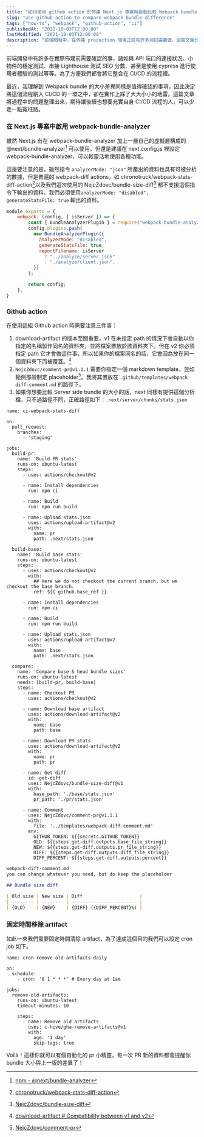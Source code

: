 ```yaml
---
title: "如何使用 github action 於佈建 Next.js 專案時自動比較 Webpack bundle 差異"
slug: "use-github-action-to-compare-webpack-bundle-difference"
tags: ["how-to", "webpack", "github-action", "ci"]
publishedAt: "2021-10-03T12:00:00"
lastModified: "2021-10-03T12:00:00"
description: "前端開發中，在佈建 production 環境之前有許多測試需要做。這篇文章分享了如何使用 github action 自動比較功能分支與 production bundle 大小的差異。"
---
```


前端開發中有許多在實際佈建前需要確認的事，諸如與 API 端口的連接狀況、小物件的穩定測試、串接 Lighthouse 測試 SEO 分數、甚至是使用 cypress 進行使用者體驗的測試等等。為了方便我們都會將它整合在 CI/CD 的流程裡。

最近，我理解到 Webpack bundle 的大小差異同樣是值得確認的事項，因此決定將這個流程納入 CI/CD 的一環之中，卻在實作上踩了大大小小的地雷。這篇文章將過程中的問題整理出來，期待讓後續也想要充實自身 CI/CD 流程的人，可以少走一點冤枉路。

### 在 Next.js 專案中啟用 webpack-bundle-analyzer

雖然 Next.js 有在 webpack-bundle-analyzer 加上一層自己的虛擬層構成的 @next/bundle-analyzer[^1] 可以使用，但還是建議在 next.config.js 裡設定 webpack-bundle-analyzer，可以較靈活地使用各種功能。

這邊要注意的是，雖然指令 `analyzerMode: "json"` 所產出的資料也具有可被分析的數據，但是普遍的 webpack-diff actions，如 chronotruck/webpack-stats-diff-action[^2]以及我們這次使用的 NejcZdovc/bundle-size-diff[^3] 都不支援這個指令下輸出的資料。我們必須使用`analyzerMode: "disabled", generateStatsFile: true` 輸出的資料。

```js
module.exports = {
	webpack: (config, { isServer }) => {
		const { BundleAnalyzerPlugin } = require("webpack-bundle-analyzer");
		config.plugins.push(
		  new BundleAnalyzerPlugin({
			analyzerMode: "disabled",
			generateStatsFile: true,
			reportFilename: isServer
			  ? "../analyze/server.json"
			  : "./analyze/client.json",
		  })
		);

		return config;
  	},
}

```

### Github action

在使用這組 Github action 時需要注意三件事：

1. download-artifact 的版本至關重要，v1 在未指定 path 的情況下會自動以你指定的名稱製作同名的資料夾，並將檔案置放於該資料夾下。但在 v2 你必須指定 path 它才會做這件事，所以如果你的檔案同名的話，它會因為放在同一個資料夾下而被覆蓋。[^4]
2. `NejcZdovc/comment-pr@v1.1.1` 需要你指定一個 markdown template，並如範例那般制定 placeholder[^5]。我將其置放在 `.github/templates/webpack-diff-comment.md` 的路徑下。
3. 如果你想要比較 Server side bundle 的大小的話，next 同樣有提供這個分析檔，只不過路徑不同，正確路徑如下：`.next/server/chunks/stats.json`

```
name: ci-webpack-stats-diff

on:
  pull_request:
    branches:
      - 'staging'

jobs:
  build-pr:
    name: 'Build PR stats'
    runs-on: ubuntu-latest
    steps:
      - uses: actions/checkout@v2

      - name: Install dependencies
        run: npm ci

      - name: Build
        run: npm run build

      - name: Upload stats.json
        uses: actions/upload-artifact@v2
        with:
          name: pr
          path: .next/stats.json

  build-base:
    name: 'Build base stats'
    runs-on: ubuntu-latest
    steps:
      - uses: actions/checkout@v2
        with:
          ## Here we do not checkout the current branch, but we checkout the base branch.
          ref: ${{ github.base_ref }}

      - name: Install dependencies
        run: npm ci

      - name: Build
        run: npm run build

      - name: Upload stats.json
        uses: actions/upload-artifact@v2
        with:
          name: base
          path: .next/stats.json

  compare:
    name: 'Compare base & head bundle sizes'
    runs-on: ubuntu-latest
    needs: [build-pr, build-base]
    steps:
      - name: Checkout PR
        uses: actions/checkout@v2

      - name: Download base artifact
        uses: actions/download-artifact@v2
        with:
          name: base
          path: base

      - name: Download PR stats
        uses: actions/download-artifact@v2
        with:
          name: pr
          path: pr

      - name: Get diff
        id: get-diff
        uses: NejcZdovc/bundle-size-diff@v1
        with:
          base_path: './base/stats.json'
          pr_path: './pr/stats.json'

      - name: Comment
        uses: NejcZdovc/comment-pr@v1.1.1
        with:
          file: '../templates/webpack-diff-comment.md'
        env:
          GITHUB_TOKEN: ${{secrets.GITHUB_TOKEN}}
          OLD: ${{steps.get-diff.outputs.base_file_string}}
          NEW: ${{steps.get-diff.outputs.pr_file_string}}
          DIFF: ${{steps.get-diff.outputs.diff_file_string}}
          DIFF_PERCENT: ${{steps.get-diff.outputs.percent}}
```

```md
webpack-diff-comment.md
you can change whatever you need, but do keep the placeholder

## Bundle size diff

| Old size | New size | Diff                     |
| -------- | -------- | ------------------------ |
| {OLD}    | {NEW}    | {DIFF} ({DIFF_PERCENT}%) |
```


### 固定時間移除 artifact

如此一來我們需要固定時間清除 artifact，為了達成這個目的我們可以設定 cron job 如下。

```
name: cron-remove-old-artifacts-daily

on:
  schedule:
    - cron: '0 1 * * *' # Every day at 1am

jobs:
  remove-old-artifacts:
    runs-on: ubuntu-latest
    timeout-minutes: 10

    steps:
      - name: Remove old artifacts
        uses: c-hive/gha-remove-artifacts@v1
        with:
          age: '1 day'
          skip-tags: true
```

Voilà！這樣你就可以有個自動化的 pr 小精靈，每一次 PR 新的資料都會提醒你 bundle 大小與上一版的差異了！


[^1]: [npm - @next/bundle-analyzer](https://www.npmjs.com/package/@next/bundle-analyzer)
[^2]: [chronotruck/webpack-stats-diff-action](https://github.com/chronotruck/webpack-stats-diff-action/blob/dev/index.js)
[^3]: [NejcZdovc/bundle-size-diff](https://github.com/NejcZdovc/bundle-size-diff)
[^4]: [download-artifact # Compatibility between v1 and v2](https://github.com/actions/download-artifact#compatibility-between-v1-and-v2)
[^5]: [NejcZdovc/comment-pr](https://github.com/NejcZdovc/comment-pr)